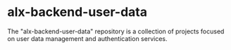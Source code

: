 # alx-backend-user-data
The "alx-backend-user-data" repository is a collection of projects focused on user data management and authentication services.
